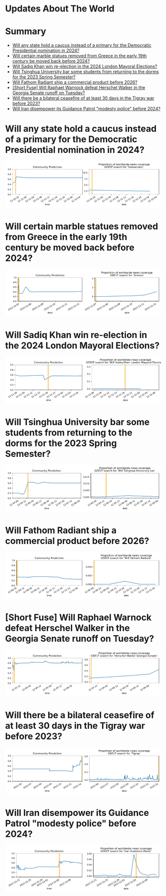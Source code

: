 
Updates About The World
=======================

Summary
=======

* [Will any state hold a caucus instead of a primary for the Democratic Presidential nomination in 2024?](#will-any-state-hold-a-caucus-instead-of-a-primary-for-the-democratic-presidential-nomination-in-2024)
* [Will certain marble statues removed from Greece in the early 19th century be moved back before 2024?](#will-certain-marble-statues-removed-from-greece-in-the-early-19th-century-be-moved-back-before-2024)
* [Will Sadiq Khan win re-election in the 2024 London Mayoral Elections?](#will-sadiq-khan-win-re-election-in-the-2024-london-mayoral-elections)
* [Will Tsinghua University bar some students from returning to the dorms for the 2023 Spring Semester?](#will-tsinghua-university-bar-some-students-from-returning-to-the-dorms-for-the-2023-spring-semester)
* [Will Fathom Radiant ship a commercial product before 2026?](#will-fathom-radiant-ship-a-commercial-product-before-2026)
* [[Short Fuse] Will Raphael Warnock defeat Herschel Walker in the Georgia Senate runoff on Tuesday?](#short-fuse-will-raphael-warnock-defeat-herschel-walker-in-the-georgia-senate-runoff-on-tuesday)
* [Will there be a bilateral ceasefire of at least 30 days in the Tigray war before 2023?](#will-there-be-a-bilateral-ceasefire-of-at-least-30-days-in-the-tigray-war-before-2023)
* [Will Iran disempower its Guidance Patrol "modesty police" before 2024?](#will-iran-disempower-its-guidance-patrol-modesty-police-before-2024)

# Will any state hold a caucus instead of a primary for the Democratic Presidential nomination in 2024?


![Any State Dem Pres. Caucus in 2024](assets/02.png)
# Will certain marble statues removed from Greece in the early 19th century be moved back before 2024?


![Will certain statues go to Greece by 2024?](assets/04.png)
# Will Sadiq Khan win re-election in the 2024 London Mayoral Elections?


![Sadiq Khan re-elected in 2024](assets/05.png)
# Will Tsinghua University bar some students from returning to the dorms for the 2023 Spring Semester?


![Tsinghua University Dorms Closed Spring 2023?](assets/06.png)
# Will Fathom Radiant ship a commercial product before 2026?


![Fathom Radiant Product Launch by 2026](assets/07.png)
# [Short Fuse] Will Raphael Warnock defeat Herschel Walker in the Georgia Senate runoff on Tuesday?


![Will The People Choose Raphael Warnock?](assets/08.png)
# Will there be a bilateral ceasefire of at least 30 days in the Tigray war before 2023?


![Ceasefire in Tigray War before 2023](assets/09.png)
# Will Iran disempower its Guidance Patrol "modesty police" before 2024?


![Iranian modesty police disempowered by 2024](assets/10.png)